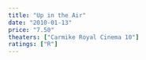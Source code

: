 ```yaml
---
title: "Up in the Air"
date: "2010-01-13"
price: "7.50"
theaters: ["Carmike Royal Cinema 10"]
ratings: ["R"]
---
```

